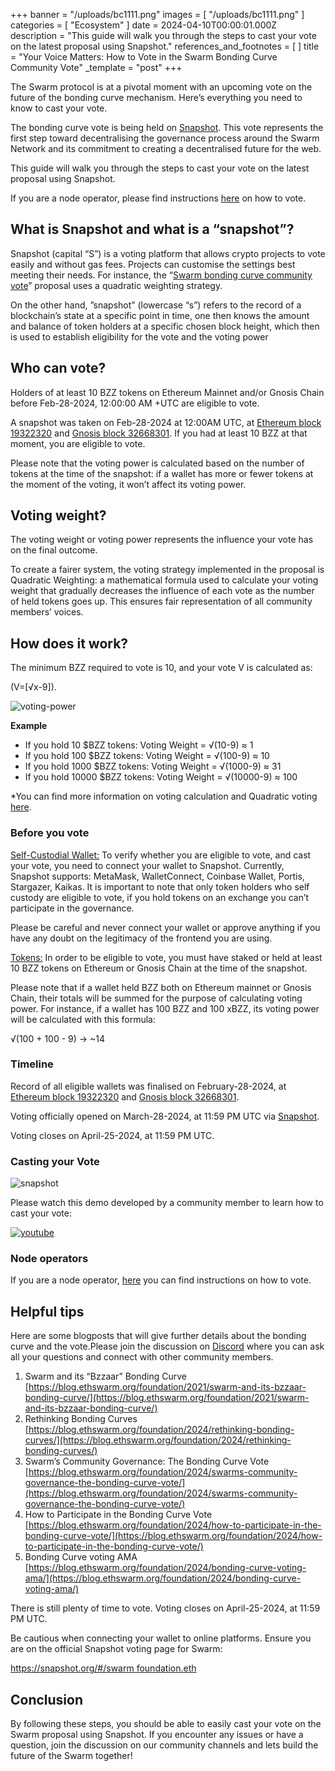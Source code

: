 +++
banner = "/uploads/bc1111.png"
images = [ "/uploads/bc1111.png" ]
categories = [ "Ecosystem" ]
date = 2024-04-10T00:00:01.000Z
description = "This guide will walk you through the steps to cast your vote on the latest proposal using Snapshot."
references_and_footnotes = [ ]
title = "Your Voice Matters: How to Vote in the Swarm Bonding Curve Community Vote"
_template = "post"
+++


The Swarm protocol is at a pivotal moment with an upcoming vote on the future of the bonding curve mechanism. Here’s everything you need to know to cast your vote. 

The bonding curve vote is being held on [Snapshot](https://snapshot.org//#/swarmfoundation.eth). This vote represents the first step toward decentralising the governance process around the Swarm Network and its commitment to creating a decentralised future for the web.

This guide will walk you through the steps to cast your vote on the latest proposal using Snapshot. 

If you are a node operator, please find instructions [here](https://www.npmjs.com/package/swarm-vote) on how to vote. 


## What is Snapshot and what is a “snapshot”?

Snapshot (capital “S”) is a voting platform that allows crypto projects to vote easily and without gas fees.  Projects can customise the settings best meeting their needs. For instance, the “[Swarm bonding curve community vote](https://snapshot.org/#/swarmfoundation.eth/proposal/0x28b308188ed7afba140ac5629b2aff4d6b6012b400403468e595d4af0549cdbd)” proposal uses a quadratic weighting strategy. 

On the other hand, ”snapshot” (lowercase “s”) refers to the record of a blockchain’s state at a specific point in time, one then knows the amount and balance of token holders at a specific chosen block height, which then is used to establish eligibility for the vote and the voting power  


## Who can vote?

Holders of at least 10 BZZ tokens on Ethereum Mainnet and/or Gnosis Chain before Feb-28-2024, 12:00:00 AM +UTC are eligible to vote.

A snapshot was taken on Feb-28-2024 at 12:00AM UTC, at [Ethereum block 19322320](https://etherscan.io/block/19322320) and [Gnosis block 32668301](https://gnosisscan.io/block/32668301). If you had at least 10 BZZ at that moment, you are eligible to vote. 

Please note that the voting power is calculated based on the number of tokens at the time of the snapshot: if a wallet has more or fewer tokens at the moment of the voting, it won’t affect its voting power. 

## Voting weight?

The voting weight or voting power represents the influence your vote has on the final outcome.

To create a fairer system, the voting strategy implemented in the proposal is Quadratic Weighting: a mathematical formula used to calculate your voting weight that gradually decreases the influence of each vote as the number of held tokens goes up. This ensures fair representation of all community members’ voices.


## How does it work? 

The minimum BZZ required to vote is 10, and your vote V is calculated as: 

(V=[√x-9]).



![voting-power](/uploads/wp.png)


**Example**
* If you hold 10 $BZZ tokens: Voting Weight = √(10-9) ≈ 1
* If you hold 100 $BZZ tokens: Voting Weight = √(100-9) ≈ 10
* If you hold 1000 $BZZ tokens: Voting Weight = √(1000-9) ≈ 31
* If you hold 10000 $BZZ tokens: Voting Weight = √(10000-9) ≈ 100

*You can find more information on voting calculation and Quadratic voting [here](https://blog.ethswarm.org/foundation/2024/how-to-participate-in-the-bonding-curve-vote/).


### Before you vote

<span style="text-decoration:underline;">Self-Custodial Wallet:</span> To verify whether you are eligible to vote, and cast your vote, you need to connect your wallet to Snapshot. Currently, Snapshot supports: MetaMask, WalletConnect, Coinbase Wallet, Portis, Stargazer, Kaikas. It is important to note that only token holders who self custody are eligible to vote, if you hold tokens on an exchange you can’t participate in the governance. 

Please be careful and never connect your wallet or approve anything if you have any doubt on the legitimacy of the frontend you are using.

<span style="text-decoration:underline;">Tokens:</span> In order to be eligible to vote, you must have staked or held at least 10 BZZ tokens on Ethereum or Gnosis Chain at the time of the snapshot.

Please note that if a wallet held BZZ both on Ethereum mainnet or Gnosis Chain, their totals will be summed for the purpose of calculating voting power. For instance, if a wallet has 100 BZZ and 100 xBZZ, its voting power will be calculated with this formula: 

√(100 + 100 - 9) -> ~14


### Timeline

Record of all eligible wallets was finalised on February-28-2024, at [Ethereum block 19322320](https://etherscan.io/block/19322320) and [Gnosis block 32668301](https://gnosisscan.io/block/32668301).

Voting officially opened on March-28-2024, at 11:59 PM UTC via [Snapshot](https://snapshot.org/#/swarmfoundation.eth/proposal/0x28b308188ed7afba140ac5629b2aff4d6b6012b400403468e595d4af0549cdbd).

Voting closes on April-25-2024, at 11:59 PM UTC.


### Casting your Vote



![snapshot](/uploads/sn1.png)

Please watch this demo developed by a community member to learn how to cast your vote:

[![youtube](/uploads/video-bodning-curve.png)](https://youtu.be/vzWweyUmh7Q)





### Node operators

If you are a node operator, [here](https://www.npmjs.com/package/swarm-vote) you can find instructions on how to vote. 


## Helpful tips

Here are some blogposts that will give further details about the bonding curve and the vote.Please join the discussion on [Discord](https://discord.ethswarm.org/) where you can ask all your questions and connect with other community members.



1. Swarm and its “Bzzaar” Bonding Curve \
[https://blog.ethswarm.org/foundation/2021/swarm-and-its-bzzaar-bonding-curve/](https://blog.ethswarm.org/foundation/2021/swarm-and-its-bzzaar-bonding-curve/)
2. Rethinking Bonding Curves \
[https://blog.ethswarm.org/foundation/2024/rethinking-bonding-curves/](https://blog.ethswarm.org/foundation/2024/rethinking-bonding-curves/)
3. Swarm’s Community Governance: The Bonding Curve Vote \
[https://blog.ethswarm.org/foundation/2024/swarms-community-governance-the-bonding-curve-vote/](https://blog.ethswarm.org/foundation/2024/swarms-community-governance-the-bonding-curve-vote/)
4. How to Participate in the Bonding Curve Vote \
[https://blog.ethswarm.org/foundation/2024/how-to-participate-in-the-bonding-curve-vote/](https://blog.ethswarm.org/foundation/2024/how-to-participate-in-the-bonding-curve-vote/)
5. Bonding Curve voting AMA \
[https://blog.ethswarm.org/foundation/2024/bonding-curve-voting-ama/](https://blog.ethswarm.org/foundation/2024/bonding-curve-voting-ama/)

There is still plenty of time to vote. Voting closes on April-25-2024, at 11:59 PM UTC.

Be cautious when connecting your wallet to online platforms. Ensure you are on the official Snapshot voting page for Swarm:

[https://snapshot.org/#/swarm foundation.eth](https://snapshot.org/#/swarmfoundation.eth)


## Conclusion

By following these steps, you should be able to easily cast your vote on the Swarm  proposal using Snapshot. If you encounter any issues or have a question, join the discussion on our community channels and lets build the future of the Swarm together!
